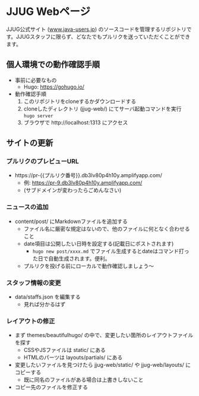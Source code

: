 # JJUG Webページ

JJUG公式サイト (www.java-users.jp) のソースコードを管理するリポジトリです。JJUGスタッフに限らず、どなたでもプルリクを送っていただくことができます。

## 個人環境での動作確認手順

- 事前に必要なもの
    - Hugo: https://gohugo.io/
- 動作確認手順
    1. このリポジトリをcloneするかダウンロードする
    2. cloneしたディレクトリ (jjug-web/) にてサーバ起動コマンドを実行  
`hugo server`
    3. ブラウザで http://localhost:1313 にアクセス

## サイトの更新

### プルリクのプレビューURL

- https://pr-{{プルリク番号}}.db3lv80p4h10y.amplifyapp.com/
    - 例: https://pr-9.db3lv80p4h10y.amplifyapp.com/
    - (サブドメインが変わったらごめんなさい)

### ニュースの追加

- content/post/ にMarkdownファイルを追加する
    - ファイル名に厳密な規定はないので、他のファイルに何となく合わせること
    - date項目は公開したい日時を設定する(記載日にポストされます)
        - `hugo new post/xxxx.md` でファイル生成するとdateはコマンド打った日で自動生成されます。便利。
    - プルリクを投げる前にローカルで動作確認しましょう～

### スタッフ情報の変更

- data/staffs.json を編集する
    - 見れば分かるはず

### レイアウトの修正

- まず themes/beautifulhugo/ の中で、変更したい箇所のレイアウトファイルを探す
    - CSSやJSファイルは static/ にある
    - HTMLのパーツは layouts/partials/ にある
- 変更したいファイルを見つけたら jjug-web/static/ や jjug-web/layouts/ にコピーする
    - 既に同名のファイルがある場合は上書きしないこと
- コピー先のファイルを修正する
